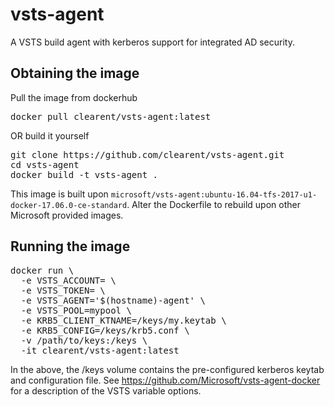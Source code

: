 # vsts-agent
A VSTS build agent with kerberos support for integrated AD security.

## Obtaining the image
Pull the image from dockerhub
<pre>docker pull clearent/vsts-agent:latest</pre>

OR build it yourself
<pre>git clone https://github.com/clearent/vsts-agent.git
cd vsts-agent
docker build -t vsts-agent .</pre>

This image is built upon `microsoft/vsts-agent:ubuntu-16.04-tfs-2017-u1-docker-17.06.0-ce-standard`.  Alter the Dockerfile to rebuild upon other Microsoft provided images.

## Running the image
<pre>
docker run \
  -e VSTS_ACCOUNT=<name> \
  -e VSTS_TOKEN=<pat> \
  -e VSTS_AGENT='$(hostname)-agent' \
  -e VSTS_POOL=mypool \
  -e KRB5_CLIENT_KTNAME=/keys/my.keytab \
  -e KRB5_CONFIG=/keys/krb5.conf \
  -v /path/to/keys:/keys \
  -it clearent/vsts-agent:latest</pre>
  
In the above, the /keys volume contains the pre-configured kerberos keytab and configuration file.
See https://github.com/Microsoft/vsts-agent-docker for a description of the VSTS variable options.
  
